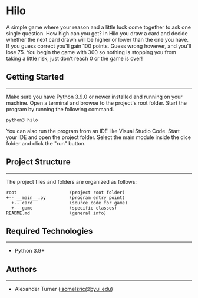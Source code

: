 # Hilo
A simple game where your reason and a little luck come together to ask one single question. How high can you get? In Hilo you draw a card and decide whether the next card drawn will be higher or lower than the one you have. If you guess correct you'll gain 100 points. Guess wrong however, and you'll lose 75. You begin the game with 300 so nothing is stopping you from taking a little risk, just don't reach 0 or the game is over!

## Getting Started
---
Make sure you have Python 3.9.0 or newer installed and running on your machine. Open a terminal and 
browse to the project's root folder. Start the program by running the following command.
```
python3 hilo 
```
You can also run the program from an IDE like Visual Studio Code. Start your IDE and open the 
project folder. Select the main module inside the dice folder and click the "run" button.

## Project Structure
---
The project files and folders are organized as follows:
```
root                    (project root folder)
+-- __main__.py         (program entry point)
  +-- card              (source code for game)
  +-- game              (specific classes)
README.md               (general info)
```

## Required Technologies
---
* Python 3.9+

## Authors
---
* Alexander Turner (isomelzric@byui.edu)